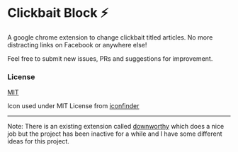 # Clickbait Block :zap:

A google chrome extension to change clickbait titled articles. No more distracting links on Facebook or anywhere else!

Feel free to submit new issues, PRs and suggestions for improvement.

### License
[MIT](https://github.com/mguida22/clickbait-block/blob/develop/LICENSE)

Icon used under MIT License from [iconfinder](https://www.iconfinder.com/icons/298890/zap_icon) 

---

Note: There is an existing extension called [downworthy](https://github.com/snipe/downworthy) which does a nice job but the project has been inactive for a while and I have some different ideas for this project.
